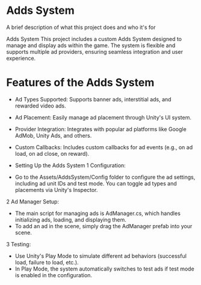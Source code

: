 # Adds System

A brief description of what this project does and who it's for

Adds System
This project includes a custom Adds System designed to manage and display ads within the game. The system is flexible and supports multiple ad providers, ensuring seamless integration and user experience.

# Features of the Adds System
* Ad Types Supported: Supports banner ads, interstitial ads, and rewarded video ads.
* Ad Placement: Easily manage ad placement through Unity's UI system.
* Provider Integration: Integrates with popular ad platforms like Google AdMob, Unity Ads, and others.
* Custom Callbacks: Includes custom callbacks for ad events (e.g., on ad load, on ad close, on reward).

* Setting Up the Adds System
 1 Configuration:

* Go to the Assets/AddsSystem/Config folder to configure the ad settings, including ad unit IDs and test mode.
You can toggle ad types and placements via Unity's Inspector.

2  Ad Manager Setup:

* The main script for managing ads is AdManager.cs, which handles initializing ads, loading, and displaying them.
* To add an ad in the scene, simply drag the AdManager prefab into your scene.

3 Testing:

* Use Unity's Play Mode to simulate different ad behaviors (successful load, failure to load, etc.).
* In Play Mode, the system automatically switches to test ads if test mode is enabled in the configuration.
